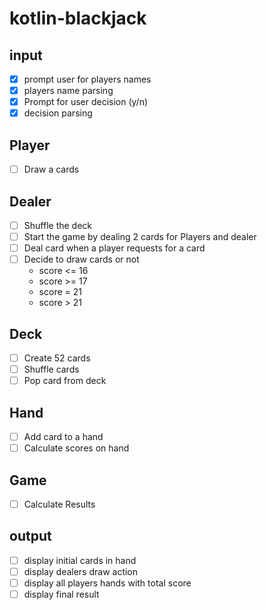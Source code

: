 # kotlin-blackjack

## input

- [x] prompt user for players names
- [x] players name parsing
- [x] Prompt for user decision (y/n)
- [x] decision parsing 

## Player

- [ ] Draw a cards

## Dealer

- [ ] Shuffle the deck
- [ ] Start the game by dealing 2 cards for Players and dealer
- [ ] Deal card when a player requests for a card
- [ ] Decide to draw cards or not
    - score <= 16
    - score >= 17
    - score = 21
    - score > 21

## Deck

- [ ] Create 52 cards
- [ ] Shuffle cards
- [ ] Pop card from deck

## Hand

- [ ] Add card to a hand
- [ ] Calculate scores on hand

## Game

- [ ] Calculate Results

## output

- [ ] display initial cards in hand
- [ ] display dealers draw action
- [ ] display all players hands with total score
- [ ] display final result 
